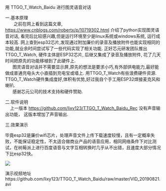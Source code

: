用 TTGO_T_Watch_Baidu  进行图灵语音对话

一.基本原理 <br/>
&nbsp;&nbsp;&nbsp;&nbsp; &nbsp;&nbsp;之前在网上看到这篇文章, https://www.cnblogs.com/robertx/p/10719302.html 介绍了python实现图灵语音对话, 看完后比较感兴趣,但是运行环境至少是linux系统或windows系统, 运行成本较高. 网上查到esp32芯片,发现通过附加廉价的录音及播放附件也能实现相同的功能,就业余时间尝试写了一些代码实现了相关功能. 正好芯元研发团队推出TTGO_T_Watch, 硬件主体是ESP32芯片, 后继又集成了录音及播放附件, 花了几天时间把原先的功能移植到了此硬件上. 
<br/>
&nbsp;&nbsp;&nbsp;&nbsp;&nbsp;&nbsp;图灵语音对话并不需要显示屏,原先的想法是要求小巧,有外部供电能力,最好能做成普通充电头大小直插到充电宝或墙上. 
用TTGO_T_Watch有些浪费硬件资源.  TTGO_T_Watch硬件集成度好,体积有优势,好过我自个手工用ESP32焊接麦克风和喇叭.
<br/>&nbsp;&nbsp;&nbsp;&nbsp;&nbsp;&nbsp;感谢芯元公司的技术支持和硬件赞助.

二.软件说明 <br/>
&nbsp;&nbsp;&nbsp;&nbsp;上一版本 https://github.com/lixy123/TTGO_T_Watch_Baidu_Rec
没有声音输出功能， 这版本增加了声音输出.

三.效果演示 <br/>

毕竟esp32是廉价wifi芯片，处理声音文件上传下载速度较慢，且有一定概率失败，不能保证稳定性，不太适合做商业产品的语音应用，相同网络条件下对比测试，在树莓派上进行百度语音与文字互相转换时几乎从不出错，且速度大部分情况下比esp32快。


<p>
<img src= 'https://raw.githubusercontent.com/lixy123/TTGO_T_Watch_Baidu/master/t-watch.jpg' />
</p>
演示视频地址
   https://github.com/lixy123/TTGO_T_Watch_Baidu/raw/master/VID_20190821.avi
